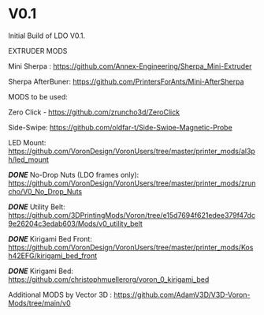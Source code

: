 # V0.1


Initial Build of LDO V0.1.

EXTRUDER MODS

Mini Sherpa : https://github.com/Annex-Engineering/Sherpa_Mini-Extruder

Sherpa AfterBuner: https://github.com/PrintersForAnts/Mini-AfterSherpa



MODS to be used:

Zero Click - https://github.com/zruncho3d/ZeroClick

Side-Swipe: https://github.com/oldfar-t/Side-Swipe-Magnetic-Probe

LED Mount: https://github.com/VoronDesign/VoronUsers/tree/master/printer_mods/al3ph/led_mount

***DONE*** No-Drop Nuts (LDO frames only): https://github.com/VoronDesign/VoronUsers/tree/master/printer_mods/zruncho/V0_No_Drop_Nuts

***DONE*** Utility Belt: https://github.com/3DPrintingMods/Voron/tree/e15d7694f621edee379f47dc9e26204c3edab603/Mods/v0_utility_belt

***DONE*** Kirigami Bed Front: https://github.com/VoronDesign/VoronUsers/tree/master/printer_mods/Kosh42EFG/kirigami_bed_front

***DONE*** Kirigami Bed: https://github.com/christophmuellerorg/voron_0_kirigami_bed

Additional MODS by Vector 3D : https://github.com/AdamV3D/V3D-Voron-Mods/tree/main/v0

